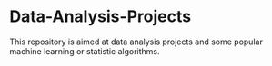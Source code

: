 # Data-Analysis-Projects

This repository is aimed at data analysis projects and some popular machine learning or statistic algorithms.  

